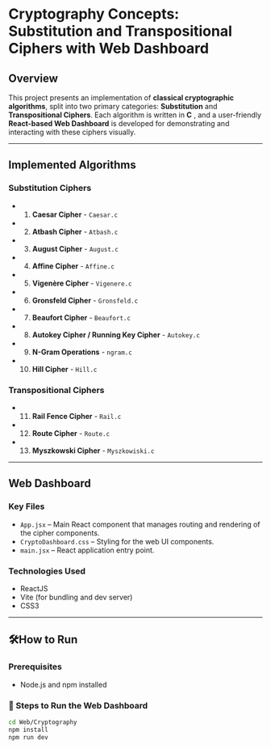 # Cryptography Concepts: Substitution and Transpositional Ciphers with Web Dashboard

## Overview

This project presents an implementation of **classical cryptographic algorithms**, split into two primary categories: **Substitution** and **Transpositional Ciphers**. Each algorithm is written in **C** , and a user-friendly **React-based Web Dashboard** is developed for demonstrating and interacting with these ciphers visually.

---

## Implemented Algorithms

### Substitution Ciphers
- 1. **Caesar Cipher** - `Caesar.c`
- 2. **Atbash Cipher** - `Atbash.c`
- 3. **August Cipher** - `August.c`
- 4. **Affine Cipher** - `Affine.c`
- 5. **Vigenère Cipher** - `Vigenere.c`
- 6. **Gronsfeld Cipher** - `Gronsfeld.c`
- 7. **Beaufort Cipher** - `Beaufort.c`
- 8. **Autokey Cipher / Running Key Cipher** - `Autokey.c`
- 9. **N-Gram Operations** - `ngram.c`
- 10. **Hill Cipher** - `Hill.c`

### Transpositional Ciphers
- 11. **Rail Fence Cipher** - `Rail.c`
- 12. **Route Cipher** - `Route.c`
- 13. **Myszkowski Cipher** - `Myszkowiski.c`

---

## Web Dashboard


### Key Files

- `App.jsx` – Main React component that manages routing and rendering of the cipher components.
- `CryptoDashboard.css` – Styling for the web UI components.
- `main.jsx` – React application entry point.

### Technologies Used
- ReactJS
- Vite (for bundling and dev server)
- CSS3

---

## 🛠How to Run

### Prerequisites
- Node.js and npm installed

### 🚀 Steps to Run the Web Dashboard

```bash
cd Web/Cryptography
npm install
npm run dev


